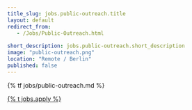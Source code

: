 ```yaml
---
title_slug: jobs.public-outreach.title
layout: default
redirect_from:
   - /Jobs/Public-Outreach.html
   
short_description: jobs.public-outreach.short_description
image: "public-outreach.png"
location: "Remote / Berlin"
published: false
---
```


{% tf jobs/public-outreach.md %}

<div class="d-grid gap-2 col-4 mx-auto mt-5">
<a href="mailto:jobs-scs@osb-alliance.com?subject={% t jobs.public-outreach.title %}" class="btn btn-secondary btn-lg">{% t jobs.apply %}</a>
</div>
